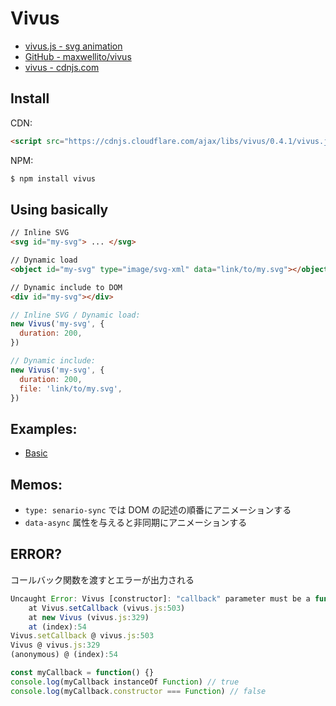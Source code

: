 # Vivus
- [vivus.js - svg animation](https://maxwellito.github.io/vivus/)
- [GitHub - maxwellito/vivus](https://github.com/maxwellito/vivus)
- [vivus - cdnjs.com](https://cdnjs.com/libraries/vivus)

## Install
CDN:
```html
<script src="https://cdnjs.cloudflare.com/ajax/libs/vivus/0.4.1/vivus.js"></script>
```

NPM:
```bash
$ npm install vivus
```

## Using basically

```html
// Inline SVG
<svg id="my-svg"> ... </svg>

// Dynamic load
<object id="my-svg" type="image/svg-xml" data="link/to/my.svg"></object>

// Dynamic include to DOM
<div id="my-svg"></div>
```

```js
// Inline SVG / Dynamic load:
new Vivus('my-svg', {
  duration: 200,
})

// Dynamic include:
new Vivus('my-svg', {
  duration: 200,
  file: 'link/to/my.svg',
})
```

## Examples:
- [Basic](https://jsfiddle.net/walfo/aax6yjy3/)

## Memos:
- `type: senario-sync` では DOM の記述の順番にアニメーションする
- `data-async` 属性を与えると非同期にアニメーションする

## ERROR?
コールバック関数を渡すとエラーが出力される
```js
Uncaught Error: Vivus [constructor]: "callback" parameter must be a function
    at Vivus.setCallback (vivus.js:503)
    at new Vivus (vivus.js:329)
    at (index):54
Vivus.setCallback @ vivus.js:503
Vivus @ vivus.js:329
(anonymous) @ (index):54
```

```js
const myCallback = function() {}
console.log(myCallback instanceOf Function) // true
console.log(myCallback.constructor === Function) // false
```
